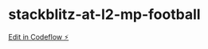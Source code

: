 # stackblitz-at-l2-mp-football

[Edit in Codeflow ⚡️](https://stackblitz.com/~/github.com/KealanLooby/stackblitz-at-l2-mp-football)